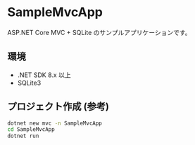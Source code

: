 # SampleMvcApp

ASP.NET Core MVC + SQLite のサンプルアプリケーションです。

## 環境

- .NET SDK 8.x 以上
- SQLite3

## プロジェクト作成 (参考)

```bash
dotnet new mvc -n SampleMvcApp
cd SampleMvcApp
dotnet run